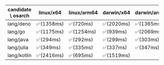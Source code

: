 | candidate \ osarch | linux/x64 | linux/arm64 | darwin/x64 | darwin/arm64 | win/x64 |
| ------------------ | ----------- | ------------ | ---------- | --------- | ------- |
|lang/deno | ✅(1358ms) | ✅(720ms) | ✅(2020ms) | ✅(1365ms) | ✅(1110ms) |
|lang/go | ✅(1175ms) | ✅(1254ms) | ✅(939ms) | ✅(2069ms) | ✅(1765ms) |
|lang/java | ✅(294ms) | ✅(292ms) | ✅(299ms) | ✅(303ms) | ✅(298ms) |
|lang/julia | ✅(349ms) | ✅(335ms) | ✅(337ms) | ✅(347ms) | ❌(404)|
|lang/kotlin | ✅(2416ms) | ✅(695ms) | ✅(1519ms) 